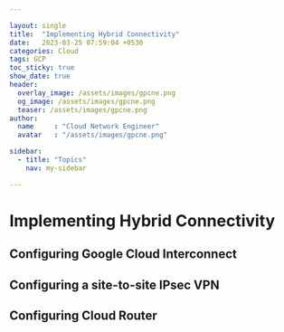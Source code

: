 ```yaml
---

layout: single
title:  "Implementing Hybrid Connectivity"
date:   2023-03-25 07:59:04 +0530
categories: Cloud
tags: GCP
toc_sticky: true
show_date: true
header:
  overlay_image: /assets/images/gpcne.png
  og_image: /assets/images/gpcne.png
  teaser: /assets/images/gpcne.png
author:
  name     : "Cloud Network Engineer"
  avatar   : "/assets/images/gpcne.png"

sidebar:
  - title: "Topics"
    nav: my-sidebar

---
```


# Implementing Hybrid Connectivity

## Configuring Google Cloud Interconnect



## Configuring a site-to-site IPsec VPN





## Configuring Cloud Router

